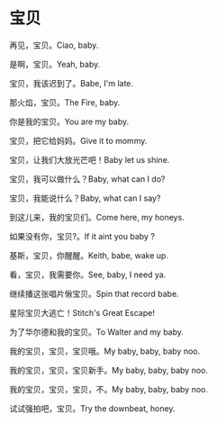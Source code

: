# 宝贝

<p><span class="chinese">再见，宝贝。</span><span class="english">Ciao, baby.</span></p>

<p><span class="chinese">是啊，宝贝。</span><span class="english">Yeah, baby.</span></p>

<p><span class="chinese">宝贝，我该迟到了。</span><span class="english">Babe, I'm late.</span></p>

<p><span class="chinese">那火焰，宝贝。</span><span class="english">The Fire, baby.</span></p>

<p><span class="chinese">你是我的宝贝。</span><span class="english">You are my baby.</span></p>

<p><span class="chinese">宝贝，把它给妈妈。</span><span class="english">Give it to mommy.</span></p>

<p><span class="chinese">宝贝，让我们大放光芒吧！</span><span class="english">Baby let us shine.</span></p>

<p><span class="chinese">宝贝，我可以做什么？</span><span class="english">Baby, what can I do?</span></p>

<p><span class="chinese">宝贝，我能说什么？</span><span class="english">Baby, what can I say?</span></p>

<p><span class="chinese">到这儿来，我的宝贝们。</span><span class="english">Come here, my honeys.</span></p>

<p><span class="chinese">如果没有你，宝贝?。</span><span class="english">If it aint you baby ?</span></p>

<p><span class="chinese">基斯，宝贝，你醒醒。</span><span class="english">Keith, babe, wake up.</span></p>

<p><span class="chinese">看，宝贝，我需要你。</span><span class="english">See, baby, I need ya.</span></p>

<p><span class="chinese">继续播这张唱片愀宝贝。</span><span class="english">Spin that record babe.</span></p>

<p><span class="chinese">星际宝贝大逃亡！</span><span class="english">Stitch's Great Escape!</span></p>

<p><span class="chinese">为了华尔德和我的宝贝。</span><span class="english">To Walter and my baby.</span></p>

<p><span class="chinese">我的宝贝，宝贝，宝贝哦。</span><span class="english">My baby, baby, baby noo.</span></p>

<p><span class="chinese">我的宝贝，宝贝，宝贝新手。</span><span class="english">My baby, baby, baby noo.</span></p>

<p><span class="chinese">我的宝贝，宝贝，宝贝，不。</span><span class="english">My baby, baby, baby noo.</span></p>

<p><span class="chinese">试试强拍吧，宝贝。</span><span class="english">Try the downbeat, honey.</span></p>

